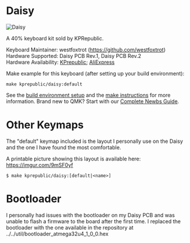# Daisy

![Daisy](https://cdn.shopify.com/s/files/1/2711/4238/products/HTB1ahNecamgSKJjSsplq6yICpXaY_1024x1024.jpg?v=1515526190)

A 40% keyboard kit sold by KPRepublic.

Keyboard Maintainer: westfoxtrot (https://github.com/westfoxtrot)  
Hardware Supported: Daisy PCB Rev.1, Daisy PCB Rev.2  
Hardware Availability: [KPrepublic](https://kprepublic.com/collections/daisy-41/products/daisy-40-custom-keyboard-pcb); [AliExpress](https://kprepublic.aliexpress.com/store/group/Daisy-40/3034003_512069836.html)

Make example for this keyboard (after setting up your build environment):

    make kprepublic/daisy:default

See the [build environment setup](https://docs.qmk.fm/#/getting_started_build_tools) and the [make instructions](https://docs.qmk.fm/#/getting_started_make_guide) for more information. Brand new to QMK? Start with our [Complete Newbs Guide](https://docs.qmk.fm/#/newbs).


# Other Keymaps

The "default" keymap included is the layout I personally use on the Daisy and the one I have found the most comfortable.

A printable picture showing this layout is available here: https://imgur.com/9mSF0yf


```
$ make kprepublic/daisy:[default|<name>]
```

# Bootloader

I personally had issues with the bootloader on my Daisy PCB and was unable to flash a firmware to the board after the first time. I replaced the bootloader with the one available in the repository at ../../util/bootloader_atmega32u4_1_0_0.hex
